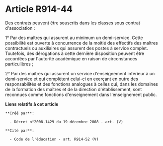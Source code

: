 # Article R914-44

Des contrats peuvent être souscrits dans les classes sous contrat d'association  :

1° Par des maîtres qui assurent au minimum un demi-service.  Cette possibilité est ouverte à concurrence de la moitié des
effectifs des  maîtres contractuels ou auxiliaires qui assurent des postes à service complet.  Toutefois, des dérogations à
cette dernière disposition peuvent être accordées  par l'autorité académique en raison de circonstances particulières ;

2° Par des maîtres qui assurent un service d'enseignement inférieur à  un demi-service et qui complètent celui-ci en exerçant
en outre des  responsabilités et des fonctions analogues à celles qui, dans les domaines de la  formation des maîtres et de
la direction d'établissement, sont reconnues comme  fonctions d'enseignement dans l'enseignement public.

**Liens relatifs à cet article**

	**Créé par**:

	  - Décret n°2008-1429 du 19 décembre 2008 - art. (V)

	**Cité par**:

	  - Code de l'éducation - art. R914-52 (V)
